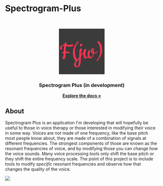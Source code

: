 # Spectrogram-Plus
<!-- PROJECT LOGO -->
<br />
<p align="center">
  
  <a href="https://github.com/natdorshimer/Spectrogram-Plus">
    <img src="https://raw.githubusercontent.com/natdorshimer/Spectrogram-Plus/master/src/Windows/icon.PNG" alt="icon" width="150" height="150"/>
  </a>

  <h3 align="center">Spectrogram Plus (in development)<br/></h3>
  <p align="center">
    <a href="https://github.com/natdorshimer/Spectrogram-Plus"><strong>Explore the docs »</strong></a>
    <br />
    <!--
    <a href="https://github.com/natdorshimer/Spectrogram-Plus\issues">Report Bug</a>
    ·
    <a href="https://github.com/natdorshimer/Spectrogram-Plus/issues">Request Feature</a>
    --!>
  
  </p>
</p>

## About
Spectrogram Plus is an application I'm developing that will hopefully be useful to those in voice therapy or those interested in modifying their voice in some way. Voices are not made of one frequency, 
like the base pitch most people know about, they are made of a combination of signals at different frequencies. The strongest components of those are known as the resonant frequencies of voice,
and by modifying those you can change how the voice sounds. Many voice processing tools only shift the base pitch or they shift the entire frequency scale. The point of this project is to include tools to
modify _specific_ resonant frequencies and observe how that changes the quality of the voice. 

 <img src="https://raw.githubusercontent.com/natdorshimer/Spectrogram-Plus/master/sample.PNG"/>


<!-- GETTING STARTED 
## Getting Started -->

<!-- INSTALLATION
### Installation -->


<!-- USAGE EXAMPLES
## Usage  -->


<!-- ROADMAP 
## Roadmap

See the [open issues](https://github.com/github_username/repo_name/issues) for a list of proposed features (and known issues).-->
